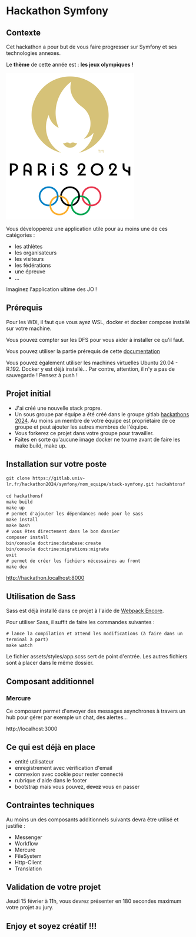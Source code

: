 # Hackathon Symfony

## Contexte

Cet hackathon a pour but de vous faire progresser sur Symfony et ses technologies annexes.

Le **thème** de cette année est : **les jeux olympiques !**

![JO Paris 2024](images/LogoJOParis2024.svg)

Vous développerez une application utile pour au moins une de ces catégories :
- les athlètes 
- les organisateurs
- les visiteurs
- les fédérations
- une épreuve
- ...


Imaginez l'application ultime des JO !

## Prérequis

Pour les WDI, il faut que vous ayez WSL, docker et docker compose installé sur votre machine.

Vous pouvez compter sur les DFS pour vous aider à installer ce qu'il faut.

Vous pouvez utiliser la partie prérequis de cette [documentation](https://gitlab.univ-lr.fr/ntrugeon/docker-symfony-wp-2022/-/blob/main/doc/MACHINEPERSOWINDOWS.md)

Vous pouvez également utiliser les machines virtuelles Ubuntu 20.04 - R.192. Docker y est déjà installé... Par contre, attention, il n'y a pas de sauvegarde ! Pensez à push !

## Projet initial

- J'ai créé une nouvelle stack propre. 
- Un sous groupe par équipe a été créé dans le groupe gitlab [hackathons 2024](https://gitlab.univ-lr.fr/hackathons2024/symfony). Au moins un membre de votre équipe est propriétaire de ce groupe et peut ajouter les autres membres de l'équipe.
- Vous forkerez ce projet dans votre groupe pour travailler.
- Faites en sorte qu'aucune image docker ne tourne avant de faire les make build, make up.

## Installation sur votre poste

```shell
git clone https://gitlab.univ-lr.fr/hackathon2024/symfony/nom_equipe/stack-symfony.git hackahtonsf

cd hackathonsf
make build
make up
# permet d'ajouter les dépendances node pour le sass
make install
make bash
# vous êtes directement dans le bon dossier
composer install
bin/console doctrine:database:create
bin/console doctrine:migrations:migrate
exit
# permet de créer les fichiers nécessaires au front
make dev
```

http://hackathon.localhost:8000

## Utilisation de Sass

Sass est déjà installé dans ce projet à l'aide de [Webpack Encore](https://symfony.com/doc/6.4/frontend/encore/index.html).

Pour utiliser Sass, il suffit de faire les commandes suivantes :

```shell
# lance la compilation et attend les modifications (à faire dans un terminal à part)
make watch
```

Le fichier assets/styles/app.scss sert de point d'entrée. Les autres fichiers sont à placer dans le même dossier.

## Composant additionnel

### Mercure

Ce composant permet d'envoyer des messages asynchrones à travers un hub pour gérer par exemple un chat, des alertes...

http://localhost:3000

## Ce qui est déjà en place

- entité utilisateur
- enregistrement avec vérification d'email
- connexion avec cookie pour rester connecté
- rubrique d'aide dans le footer
- bootstrap mais vous pouvez, ~~devez~~ vous en passer

## Contraintes techniques

Au moins un des composants additionnels suivants devra être utilisé et justifié :
- Messenger
- Workflow
- Mercure
- FileSystem
- Http-Client
- Translation

## Validation de votre projet

Jeudi 15 février à 11h, vous devrez présenter en 180 secondes maximum votre projet au jury.

## Enjoy et soyez créatif !!!